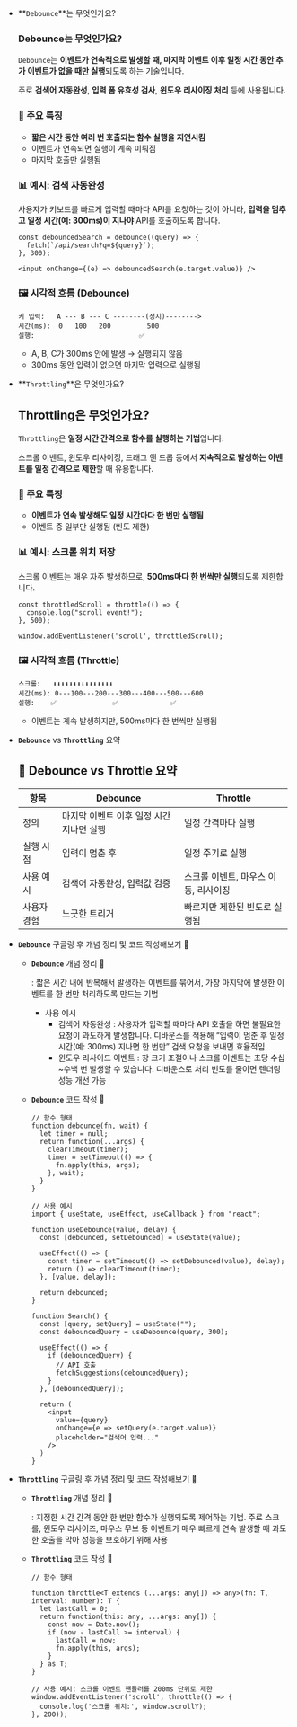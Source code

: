 - **`Debounce`**는 무엇인가요?
    
    ### **Debounce는 무엇인가요?**
    
    `Debounce`는 **이벤트가 연속적으로 발생할 때, 마지막 이벤트 이후 일정 시간 동안 추가 이벤트가 없을 때만 실행**되도록 하는 기술입니다.
    
    주로 **검색어 자동완성**, **입력 폼 유효성 검사**, **윈도우 리사이징 처리** 등에 사용됩니다.
    
    ### 📌 주요 특징
    
    - **짧은 시간 동안 여러 번 호출되는 함수 실행을 지연시킴**
    - 이벤트가 연속되면 실행이 계속 미뤄짐
    - 마지막 호출만 실행됨
    
    ### 📊 예시: 검색 자동완성
    
    사용자가 키보드를 빠르게 입력할 때마다 API를 요청하는 것이 아니라, **입력을 멈추고 일정 시간(예: 300ms)이 지나야** API를 호출하도록 합니다.
    
    ```tsx
    const debouncedSearch = debounce((query) => {
      fetch(`/api/search?q=${query}`);
    }, 300);
    
    <input onChange={(e) => debouncedSearch(e.target.value)} />
    ```
    
    ### 🖼️ 시각적 흐름 (Debounce)
    
    ```
    키 입력:   A --- B --- C --------(정지)-------->
    시간(ms):  0   100   200         500
    실행:                          ✅
    ```
    
    - A, B, C가 300ms 안에 발생 → 실행되지 않음
    - 300ms 동안 입력이 없으면 마지막 입력으로 실행됨
    
- **`Throttling`**은 무엇인가요?
    
    ## **Throttling은 무엇인가요?**
    
    `Throttling`은 **일정 시간 간격으로 함수를 실행하는 기법**입니다.
    
    스크롤 이벤트, 윈도우 리사이징, 드래그 앤 드롭 등에서 **지속적으로 발생하는 이벤트를 일정 간격으로 제한**할 때 유용합니다.
    
    ### 📌 주요 특징
    
    - **이벤트가 연속 발생해도 일정 시간마다 한 번만 실행됨**
    - 이벤트 중 일부만 실행됨 (빈도 제한)
    
    ### 📊 예시: 스크롤 위치 저장
    
    스크롤 이벤트는 매우 자주 발생하므로, **500ms마다 한 번씩만 실행**되도록 제한합니다.
    
    ```tsx
    const throttledScroll = throttle(() => {
      console.log("scroll event!");
    }, 500);
    
    window.addEventListener('scroll', throttledScroll);
    ```
    
    ### 🖼️ 시각적 흐름 (Throttle)
    
    ```
    스크롤:   ⬇⬇⬇⬇⬇⬇⬇⬇⬇⬇⬇⬇⬇⬇⬇
    시간(ms): 0---100---200---300---400---500---600
    실행:    ✅              ✅             ✅
    ```
    
    - 이벤트는 계속 발생하지만, 500ms마다 한 번씩만 실행됨
- **`Debounce`** vs **`Throttling`** 요약
    
    ## 🧠 Debounce vs Throttle 요약
    
    | 항목 | Debounce | Throttle |
    | --- | --- | --- |
    | 정의 | 마지막 이벤트 이후 일정 시간 지나면 실행 | 일정 간격마다 실행 |
    | 실행 시점 | 입력이 멈춘 후 | 일정 주기로 실행 |
    | 사용 예시 | 검색어 자동완성, 입력값 검증 | 스크롤 이벤트, 마우스 이동, 리사이징 |
    | 사용자 경험 | 느긋한 트리거 | 빠르지만 제한된 빈도로 실행됨 |
- **`Debounce`** 구글링 후 개념 정리 및 코드 작성해보기 🍠
    - **`Debounce`** 개념 정리 🍠
        
        : 짧은 시간 내에 반복해서 발생하는 이벤트를 묶어서, 가장 마지막에 발생한 이벤트를 한 번만 처리하도록 만드는 기법
        
        - 사용 예시
            - 검색어 자동완성
            : 사용자가 입력할 때마다 API 호출을 하면 불필요한 요청이 과도하게 발생합니다. 디바운스를 적용해 “입력이 멈춘 후 일정 시간(예: 300ms) 지나면 한 번만” 검색 요청을 보내면 효율적임.
            - 윈도우 리사이드 이벤트
            : 창 크기 조절이나 스크롤 이벤트는 초당 수십~수백 번 발생할 수 있습니다. 디바운스로 처리 빈도를 줄이면 렌더링 성능 개선 가능
    - **`Debounce`** 코드 작성 🍠
        
        ```tsx
        // 함수 형태
        function debounce(fn, wait) {
          let timer = null;
          return function(...args) {
            clearTimeout(timer);
            timer = setTimeout(() => {
              fn.apply(this, args);
            }, wait);
          }
        }
        
        // 사용 예시
        import { useState, useEffect, useCallback } from "react";
        
        function useDebounce(value, delay) {
          const [debounced, setDebounced] = useState(value);
        
          useEffect(() => {
            const timer = setTimeout(() => setDebounced(value), delay);
            return () => clearTimeout(timer);
          }, [value, delay]);
        
          return debounced;
        }
        
        function Search() {
          const [query, setQuery] = useState("");
          const debouncedQuery = useDebounce(query, 300);
        
          useEffect(() => {
            if (debouncedQuery) {
              // API 호출
              fetchSuggestions(debouncedQuery);
            }
          }, [debouncedQuery]);
        
          return (
            <input
              value={query}
              onChange={e => setQuery(e.target.value)}
              placeholder="검색어 입력..."
            />
          )
        }
        ```
        
- **`Throttling`** 구글링 후 개념 정리 및 코드 작성해보기 🍠
    - **`Throttling`** 개념 정리 🍠
        
        : 지정한 시간 간격 동안 한 번만 함수가 실행되도록 제어하는 기법. 주로 스크롤, 윈도우 리사이즈, 마우스 무브 등 이벤트가 매우 빠르게 연속 발생할 때 과도한 호출을 막아 성능을 보호하기 위해 사용
        
    - **`Throttling`** 코드 작성 🍠
        
        ```tsx
        // 함수 형태
        
        function throttle<T extends (...args: any[]) => any>(fn: T, interval: number): T {
          let lastCall = 0;
          return function(this: any, ...args: any[]) {
            const now = Date.now();
            if (now - lastCall >= interval) {
              lastCall = now;
              fn.apply(this, args);
            }
          } as T;
        }
        
        // 사용 예시: 스크롤 이벤트 핸들러를 200ms 단위로 제한
        window.addEventListener('scroll', throttle(() => {
          console.log('스크롤 위치:', window.scrollY);
        }, 200));
        ```